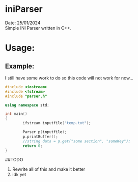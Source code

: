 # iniParser
Date: 25/01/2024  
Simple INI Parser written in C++.
# Usage:
## Example:
I still have some work to do so this code will not work for now...  
```cpp
#include <iostream>
#include <fstream>
#include "parser.h"

using namespace std;

int main()
{
        ifstream inputfile("temp.txt");

        Parser p(inputfile);
        p.printBuffer();
        //string data = p.get("some section", "someKey");
        return 0;
}
```
##TODO
1. Rewrite all of this and make it better
2. idk yet


